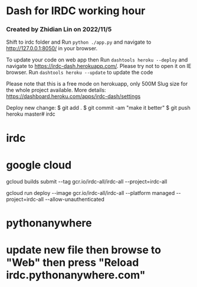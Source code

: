 # Dash for IRDC working hour

### Created by Zhidian Lin on 2022/11/5


Shift to irdc folder and Run `python ./app.py` and navigate to http://127.0.0.1:8050/ in your browser.

To update your code on web app then Run `dashtools heroku --deploy` and navigate to https://irdc-dash.herokuapp.com/. Please try not
 to open it on IE browser.
Run `dashtools heroku --update` to update the code

Please note that this is a free mode on herokuapp, only 500M Slug size for the whole project available. More details: https://dashboard.heroku.com/apps/irdc-dash/settings

Deploy new change:
$ git add .
$ git commit -am "make it better"
$ git push heroku master# irdc
# irdc

# google cloud
gcloud builds submit --tag gcr.io/irdc-all/irdc-all  --project=irdc-all

gcloud run deploy --image gcr.io/irdc-all/irdc-all --platform managed  --project=irdc-all --allow-unauthenticated


# pythonanywhere

# update new file then browse to "Web" then press "Reload irdc.pythonanywhere.com"